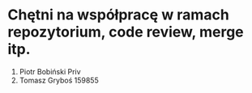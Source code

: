 # Chętni na współpracę w ramach repozytorium, code review, merge itp.

1. Piotr Bobiński Priv
2. Tomasz Gryboś 159855
